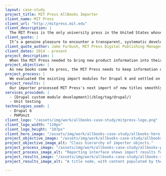 ```yaml
---
layout: case-study
project_title: MIT Press AllBooks Importer
client_name: MIT Press
client_url: "http://mitpress.mit.edu"
client_description: |
  The MIT Press is the only university press in the United States whose list is based in science and technology. MIT Press publishes about 200 new books a year and over 30 journals.
client_quote: |
  It’s a genuine pleasure to encounter a transparent, systematic development team that clearly knows their environment backwards and forwards (and schools us in sound methodology). I wish we’d found you four years ago.
client_quote_author: Jake Furbush, MIT Press Digital Publishing Manager (2009 - 2015)
client_dates: 2014 - present
project_description: |
  When the MIT Press needed to bring new product information into their website from their back-end database, Savas Labs came through with an automated importer module that did the job in a flexible and extensible way.
project_objective: |
  As new books come to press, the MIT Press needs to keep information on titles and authors on their client-facing website synced with the data in their back-end data store. To replace their quarterly manual import process, the Press needed an automated import solution to seamlessly import new and updated data without interrupting the live site.
project_process: |
  We evaluated the existing import modules for Drupal 6 and settled on developing a custom Drupal module to validate and enqueue data exports from the AllBooks database, then use an object-oriented framework to update and/or create Drupal nodes based on the imported data. We also developed a reporting framework and a suite of tests to ensure that the importer is working according to spec.
project_results: |
  Our importer processed MIT Press's next import of new titles smoothly with a minimum of manual input. We've continued to work with the Press to further customize field mappings and import processes as new fields come online in the AllBooks database, and to handle new kinds of imports, including eBooks.
services_provided: |
  - [Drupal custom module development](/blog/tag/drupal/)
  - Unit testing
technologies_used: |
  - Drupal 6
  - PHPUnit
client_logo: "/assets/img/work/allbooks-case-study/mitpress-logo.png"
client_logo_width: "110px"
client_logo_height: "107px"
client_hero_image: "/assets/img/work/allbooks-case-study/allbooks-hero.png"
project_objective_image: "/assets/img/work/allbooks-case-study/allbooks-objective.png"
project_objective_image_alt: "Class hierarchy of importer objects."
project_process_image: "/assets/img/work/allbooks-case-study/allbooks-process.png"
project_process_image_alt: "Reporting interface shows import results for site administrators."
project_results_image: "/assets/img/work/allbooks-case-study/allbooks-results.png"
project_results_image_alt: "A title node, with content populated by the importer."

---
```

